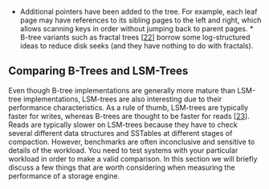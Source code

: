 *  Additional pointers have been added to the tree. For example, each leaf page may have references to
its sibling pages to the left and right, which allows scanning keys in order without jumping back
to parent pages. *   B-tree variants such as fractal trees
  [[22](ch03.html#Kuszmaul2014wr)] borrow some log-structured ideas to reduce disk seeks (and they have
  nothing to do with fractals). ## Comparing B-Trees and LSM-Trees 
Even though B-tree implementations are generally more mature than LSM-tree implementations,
LSM-trees are also interesting due to their performance characteristics. As a rule of thumb,
LSM-trees are typically faster for writes, whereas B-trees are thought to be faster for reads
[[23](ch03.html#Athanassoulis2016jk)].
Reads are typically slower on LSM-trees because they have to check several different data structures
and SSTables at different stages of compaction. However, benchmarks are often inconclusive and sensitive to details of the workload. You need to
test systems with your particular workload in order to make a valid comparison. In this section we
will briefly discuss a few things that are worth considering when measuring the performance of a
storage engine.